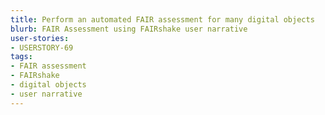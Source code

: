 ```yaml
---
title: Perform an automated FAIR assessment for many digital objects
blurb: FAIR Assessment using FAIRshake user narrative
user-stories:
- USERSTORY-69
tags:
- FAIR assessment
- FAIRshake
- digital objects
- user narrative
---
```

